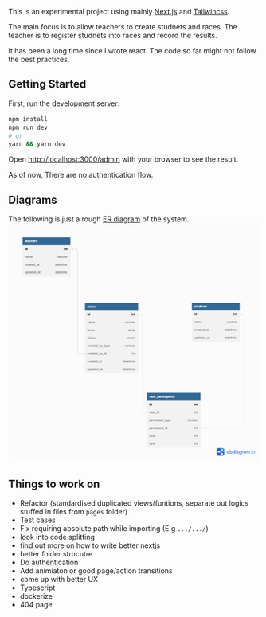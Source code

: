 This is an experimental project using mainly [Next.js](https://nextjs.org/) and [Tailwincss](https://tailwindcss.com).

The main focus is to allow teachers to create studnets and races. The teacher is to
register studnets into races and record the results.

It has been a long time since I wrote react. The code so far might not follow the best practices.

## Getting Started

First, run the development server:

```bash
npm install
npm run dev
# or
yarn && yarn dev
```

Open [http://localhost:3000/admin](http://localhost:3000) with your browser to see the result.

As of now, There are no authentication flow.

## Diagrams

The following is just a rough [ER diagram](https://dbdiagram.io/d/6356e7c6fa2755667d621a78) of the system.
![ER diagram](./diagrams/LiveHeats%20assignment.png)

## Things to work on

- Refactor (standardised duplicated views/funtions, separate out logics stuffed in files from `pages` folder)
- Test cases
- Fix requiring absolute path while importing (E.g `.../.../`)
- look into code splitting
- find out more on how to write better nextjs
- better folder strucutre
- Do authentication
- Add animiaton or good page/action transitions
- come up with better UX
- Typescript
- dockerize
- 404 page
